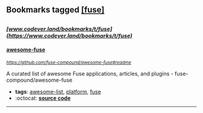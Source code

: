 ## Bookmarks tagged [[fuse]](https://www.codever.land/search?q=[fuse])

_<sup><sup>[www.codever.land/bookmarks/t/fuse](https://www.codever.land/bookmarks/t/fuse)</sup></sup>_
---
#### [awesome-fuse](https://github.com/fuse-compound/awesome-fuse#readme)
_<sup>https://github.com/fuse-compound/awesome-fuse#readme</sup>_

A curated list of awesome Fuse applications, articles, and plugins - fuse-compound/awesome-fuse
* **tags**: [awesome-list](../tagged/awesome-list.md), [platform](../tagged/platform.md), [fuse](../tagged/fuse.md)
* :octocat: **[source code](https://github.com/fuse-compound/awesome-fuse#readme)**
---
